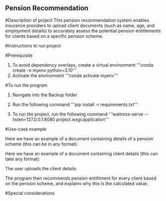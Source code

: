 ## Pension Recommendation

#Description of project
This pension recommendation system enables insurance providers to upload client documents (such as name, age, and employment details) to accurately assess the potential pension entitlements for clients based on a specific pension scheme.

#Instructions to run project

#Prerequisite
1) To avoid dependency overlaps, create a virtual environment
'''conda create -n myenv python=3.10'''
2) Activate the environment
'''conda activate myenv'''

#To run the program
1) Navigate into the Backup folder
2) Run the following command
'''pip install -r requirements.txt'''

3) To run the project, run the following command
'''waitress-serve --listen=127.0.0.1:8080 project.wsgi:application'''

#Use-case example

Here we have an example of a document containing details of a pension scheme (this can be in any format):

Here we have an example of a document containing client details (this can take any format):

The user uploads the client details:

The program then recommends pension entiltlment for every client based on the pension scheme, and explains why this is the calculated value:

#Special considerations
